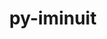 ---
title: "py-iminuit"
layout: cache
categories: [package, develop]
meta: {"compilers": ["gcc@11.4.0"], "num_specs": 8, "num_specs_by_stack": {"hep": 8, "root": 8}, "oss": ["ubuntu22.04"], "platforms": ["linux"], "stacks": ["hep", "root"], "targets": ["x86_64_v3"], "versions": ["2.21.3"]}
spec_details: [{"compiler": "gcc@11.4.0", "hash": "4su65bmnl57rqo6oh43cum2bt3e24k3d", "os": "ubuntu22.04", "platform": "linux", "size": "-", "stacks": ["hep", "root"], "target": "x86_64_v3", "variants": ["build_system=python_pip"], "versions": ["2.21.3"]}, {"compiler": "gcc@11.4.0", "hash": "esbpbru72xquk47fzznw3ja4l72p2bnv", "os": "ubuntu22.04", "platform": "linux", "size": "-", "stacks": ["hep", "root"], "target": "x86_64_v3", "variants": ["build_system=python_pip"], "versions": ["2.21.3"]}, {"compiler": "gcc@11.4.0", "hash": "hjo63r65hrhgxv6ohp36k4i2f7zuo4h3", "os": "ubuntu22.04", "platform": "linux", "size": "-", "stacks": ["hep", "root"], "target": "x86_64_v3", "variants": ["build_system=python_pip"], "versions": ["2.21.3"]}, {"compiler": "gcc@11.4.0", "hash": "ja7d75mvhkk53pxmlejw3tl2cpim3hl7", "os": "ubuntu22.04", "platform": "linux", "size": "-", "stacks": ["hep", "root"], "target": "x86_64_v3", "variants": ["build_system=python_pip"], "versions": ["2.21.3"]}, {"compiler": "gcc@11.4.0", "hash": "karwxauqlkkhubl4kru43asqpgsye3yb", "os": "ubuntu22.04", "platform": "linux", "size": "-", "stacks": ["hep", "root"], "target": "x86_64_v3", "variants": ["build_system=python_pip"], "versions": ["2.21.3"]}, {"compiler": "gcc@11.4.0", "hash": "lmjrtyzblgyp6ppvel43xs2bdqvu23ov", "os": "ubuntu22.04", "platform": "linux", "size": "-", "stacks": ["hep", "root"], "target": "x86_64_v3", "variants": ["build_system=python_pip"], "versions": ["2.21.3"]}, {"compiler": "gcc@11.4.0", "hash": "toeshciysamku5m6dhvrrjwhr3qimfug", "os": "ubuntu22.04", "platform": "linux", "size": "-", "stacks": ["hep", "root"], "target": "x86_64_v3", "variants": ["build_system=python_pip"], "versions": ["2.21.3"]}, {"compiler": "gcc@11.4.0", "hash": "u4cycugevrcfhjncrwa2zkvo2vlfjyf4", "os": "ubuntu22.04", "platform": "linux", "size": "-", "stacks": ["hep", "root"], "target": "x86_64_v3", "variants": ["build_system=python_pip"], "versions": ["2.21.3"]}]
---